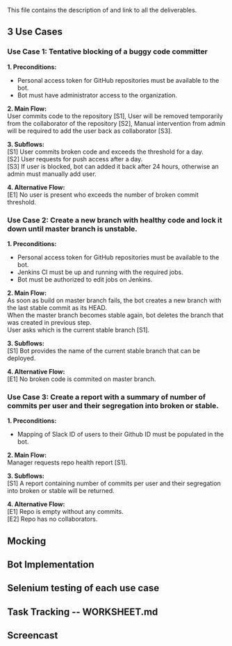 This file contains the description of and link to all the deliverables.


## 3 Use Cases

### Use Case 1: Tentative blocking of a buggy code committer  

**1. Preconditions:**  
+	Personal access token for GitHub repositories must be available to the bot.  
+	Bot must have administrator access to the organization.
  
**2. Main Flow:**  
 User commits code to the repository [S1], User will be removed temporarily from the collaborator of the repository [S2],
 Manual intervention from admin will be required to add the user back as collaborator [S3].
  
**3. Subflows:**  
	[S1] User commits broken code and exceeds the threshold for a day.  
	[S2] User requests for push access after a day.  
	[S3] If user is blocked, bot can added it back after 24 hours, otherwise an admin must manually add user.  
	 
**4. Alternative Flow:**  
	[E1] No user is present who exceeds the number of broken commit threshold.
  

### Use Case 2: Create a new branch with healthy code and lock it down until master branch is unstable.  

**1. Preconditions:**    
+ Personal access token for GitHub repositories must be available to the bot.  
+	Jenkins CI must be up and running with the required jobs.  
+	Bot must be authorized to edit jobs on Jenkins.
  
**2. Main Flow:**    
	As soon as build on master branch fails, the bot creates a new branch with the last stable commit as its HEAD.  
	When the master branch becomes stable again, bot deletes the branch that was created in previous step.  
	User asks which is the current stable branch [S1].
  
**3. Subflows:**  
	[S1] Bot provides the name of the current stable branch that can be deployed.  
	 
**4. Alternative Flow:**  
	[E1] No broken code is commited on master branch.

 
### Use Case 3: Create a report with a summary of number of commits per user and their segregation into broken or stable.    

**1. Preconditions:**      
+	Mapping of Slack ID of users to their Github ID must be populated in the bot.  
  
**2. Main Flow:**  
	Manager requests repo health report [S1].
	
**3. Subflows:**  
	[S1] A report containing number of commits per user and their segregation into broken or stable will be returned. 
	
**4. Alternative Flow:**  
	[E1] Repo is empty without any commits.  
	[E2] Repo has no collaborators.



## Mocking
## Bot Implementation
## Selenium testing of each use case
## Task Tracking -- WORKSHEET.md
## Screencast
